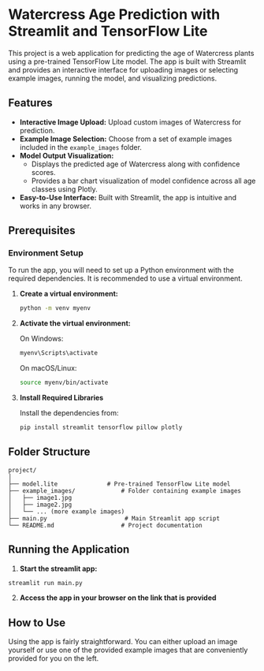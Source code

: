 # Watercress Age Prediction with Streamlit and TensorFlow Lite

This project is a web application for predicting the age of Watercress plants using a pre-trained TensorFlow Lite model. The app is built with Streamlit and provides an interactive interface for uploading images or selecting example images, running the model, and visualizing predictions.

## Features

- **Interactive Image Upload:** Upload custom images of Watercress for prediction.
- **Example Image Selection:** Choose from a set of example images included in the `example_images` folder.
- **Model Output Visualization:**
  - Displays the predicted age of Watercress along with confidence scores.
  - Provides a bar chart visualization of model confidence across all age classes using Plotly.
- **Easy-to-Use Interface:** Built with Streamlit, the app is intuitive and works in any browser.

## Prerequisites

### Environment Setup

To run the app, you will need to set up a Python environment with the required dependencies. It is recommended to use a virtual environment.

1. **Create a virtual environment:**

    ```bash
    python -m venv myenv
    ```

2. **Activate the virtual environment:**

    On Windows:

    ```bash
    myenv\Scripts\activate
    ```

    On macOS/Linux:

    ```bash
    source myenv/bin/activate
    ```

3. **Install Required Libraries**

    Install the dependencies from:

    ```bash
    pip install streamlit tensorflow pillow plotly
    ```

## Folder Structure

```plaintext
project/
│
├── model.lite              # Pre-trained TensorFlow Lite model
├── example_images/             # Folder containing example images
│   ├── image1.jpg
│   ├── image2.jpg
│   └── ... (more example images)
├── main.py                      # Main Streamlit app script
└── README.md                   # Project documentation
```
## Running the Application
1. **Start the streamlit app:**
```bash
streamlit run main.py
```
2. **Access the app in your browser on the link that is provided**

## How to Use

Using the app is fairly straightforward. You can either upload an image yourself or use one of the provided example images that are conveniently provided for you on the left. 
